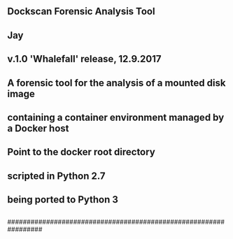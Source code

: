 ##
##	Dockscan Forensic Analysis Tool
##	Jay
##	v.1.0 'Whalefall' release, 12.9.2017
##
##	A forensic tool for the analysis of a mounted disk image 
##	containing a container environment managed by a Docker host
##
##	Point to the docker root directory
##	
##	scripted in Python 2.7
##  being ported to Python 3
##
#################################################################
